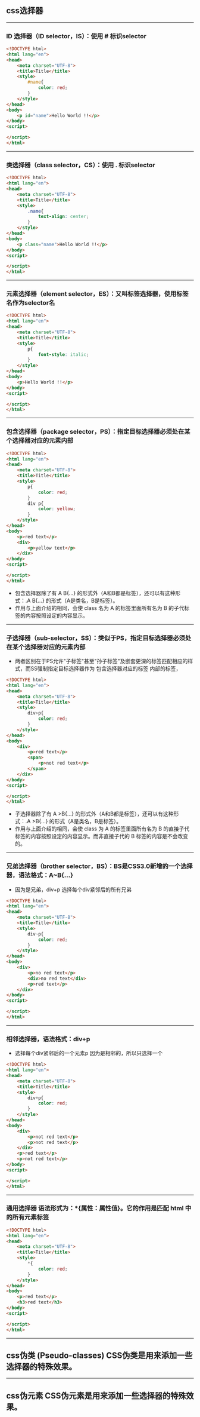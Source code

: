 ## css选择器

***
### ID 选择器（ID selector，IS）：使用 # 标识selector
```html
<!DOCTYPE html>
<html lang="en">
<head>
    <meta charset="UTF-8">
    <title>Title</title>
    <style>
        #name{
            color: red;
        }
    </style>
</head>
<body>
    <p id="name">Hello World !!</p>
</body>
<script>

</script>
</html>
```

***
### 类选择器（class selector，CS）：使用 . 标识selector
```html
<!DOCTYPE html>
<html lang="en">
<head>
    <meta charset="UTF-8">
    <title>Title</title>
    <style>
        .name{
            text-align: center;
        }
    </style>
</head>
<body>
    <p class="name">Hello World !!</p>
</body>
<script>

</script>
</html>
```

***
### 元素选择器（element selector，ES）：又叫标签选择器，使用标签名作为selector名
```html
<!DOCTYPE html>
<html lang="en">
<head>
    <meta charset="UTF-8">
    <title>Title</title>
    <style>
        p{
            font-style: italic;
        }
    </style>
</head>
<body>
    <p>Hello World !!</p>
</body>
<script>

</script>
</html>
```

***
### 包含选择器（package selector，PS）：指定目标选择器必须处在某个选择器对应的元素内部
```html
<!DOCTYPE html>
<html lang="en">
<head>
    <meta charset="UTF-8">
    <title>Title</title>
    <style>
        p{
            color: red;
        }
        div p{
            color: yellow;
        }
    </style>
</head>
<body>
    <p>red text</p>
    <div>
        <p>yellow text</p>
    </div>
</body>
<script>

</script>
</html>
```
* 包含选择器除了有 A B{...} 的形式外（A和B都是标签），还可以有这种形式：.A B{...} 的形式（A是类名，B是标签）。
* 作用与上面介绍的相同，会使 class 名为 A 的标签里面所有名为 B 的子代标签的内容按照设定的内容显示。

***
### 子选择器（sub-selector，SS）：类似于PS，指定目标选择器必须处在某个选择器对应的元素内部
* 两者区别在于PS允许"子标签"甚至"孙子标签"及嵌套更深的标签匹配相应的样式，而SS强制指定目标选择器作为 包含选择器对应的标签 内部的标签，
```html
<!DOCTYPE html>
<html lang="en">
<head>
    <meta charset="UTF-8">
    <title>Title</title>
    <style>
        div>p{
            color: red;
        }
    </style>
</head>
<body>
    <div>
        <p>red text</p>
        <span>
            <p>not red text</p>
        </span>
    </div>
</body>
<script>

</script>
</html>
```
* 子选择器除了有 A >B{...} 的形式外（A和B都是标签），还可以有这种形式：.A >B{...} 的形式（A是类名，B是标签）。
* 作用与上面介绍的相同，会使 class 为 A 的标签里面所有名为 B 的直接子代标签的内容按照设定的内容显示。而非直接子代的 B 标签的内容是不会改变的。

***
### 兄弟选择器（brother selector，BS）：BS是CSS3.0新增的一个选择器，语法格式：A~B{...}
* 因为是兄弟，div+p 选择每个div紧邻后的所有兄弟
```html
<!DOCTYPE html>
<html lang="en">
<head>
    <meta charset="UTF-8">
    <title>Title</title>
    <style>
        div~p{
            color: red;
        }
    </style>
</head>
<body>
    <div>
        <p>no red text</p>
        <div>no red text</div>
        <p>red text</p>
    </div>
</body>
<script>

</script>
</html>
```

***
### 相邻选择器，语法格式：div+p
*  选择每个div紧邻后的一个元素p 因为是相邻的，所以只选择一个
```html
<!DOCTYPE html>
<html lang="en">
<head>
    <meta charset="UTF-8">
    <title>Title</title>
    <style>
        div+p{
            color: red;
        }
    </style>
</head>
<body>
    <div>
        <p>not red text</p>
        <p>not red text</p>
    </div>
    <p>red text</p>
    <p>not red text</p>
</body>
<script>

</script>
</html>
```

***
### 通用选择器 语法形式为：*{属性：属性值}。它的作用是匹配 html 中的所有元素标签
```html
<!DOCTYPE html>
<html lang="en">
<head>
    <meta charset="UTF-8">
    <title>Title</title>
    <style>
        *{
            color: red;
        }
    </style>
</head>
<body>
    <p>red text</p>
    <h3>red text</h3>
</body>
<script>

</script>
</html>
```

***
## css伪类 (Pseudo-classes) CSS伪类是用来添加一些选择器的特殊效果。


***
## css伪元素 CSS伪元素是用来添加一些选择器的特殊效果。
